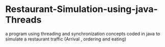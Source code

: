 # Restaurant-Simulation-using-java-Threads
a program using threading and synchronization concepts coded in java to simulate a restaurant traffic (Arrival , ordering and eating)

